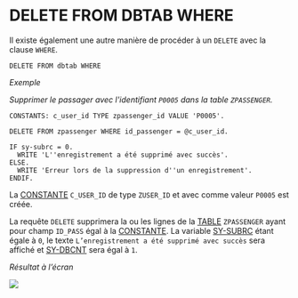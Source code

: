 # **DELETE FROM DBTAB WHERE**

Il existe également une autre manière de procéder à un `DELETE` avec la clause `WHERE`.

```JS
DELETE FROM dbtab WHERE
```

_Exemple_

_Supprimer le passager avec l'identifiant `P0005` dans la table `ZPASSENGER`._

```JS
CONSTANTS: c_user_id TYPE zpassenger_id VALUE 'P0005'.

DELETE FROM zpassenger WHERE id_passenger = @c_user_id.

IF sy-subrc = 0.
  WRITE 'L''enregistrement a été supprimé avec succès'.
ELSE.
  WRITE 'Erreur lors de la suppression d''un enregistrement'.
ENDIF.
```

La [CONSTANTE](../../04_Variables/02_Constants.md) `C_USER_ID` de type `ZUSER_ID` et avec comme valeur `P0005` est créée.

La requête `DELETE` supprimera la ou les lignes de la [TABLE](../../09_Tables_DB/01_Tables.md) `ZPASSENGER` ayant pour champ `ID_PASS` égal à la [CONSTANTE](../../04_Variables/02_Constants.md). La variable [SY-SUBRC](../../help/02_SY-SYSTEM.md) étant égale à `0`, le texte `L’enregistrement a été supprimé avec succès` sera affiché et [SY-DBCNT](../../help/02_SY-SYSTEM.md) sera égal à `1`.

_Résultat à l’écran_

![](../../ressources/12_05_02_01.png)

